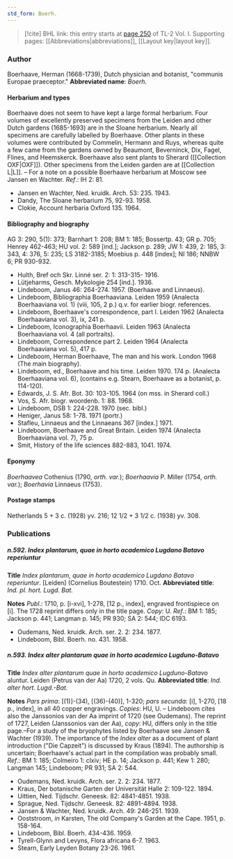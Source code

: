 ```yaml
---
std_form: Boerh.
---
```


> [!cite] BHL link: this entry starts at [page 250](https://www.biodiversitylibrary.org/page/33120381) of TL-2 Vol. I.
> Supporting pages: [[Abbreviations|abbreviations]], [[Layout key|layout key]].

### Author

Boerhaave, Herman (1668-1739), Dutch physician and botanist, "communis Europae praeceptor." 
**Abbreviated name**: *Boerh.*

#### Herbarium and types

Boerhaave does not seem to have kept a large formal herbarium. Four volumes of excellently preserved specimens from the Leiden and other Dutch gardens (1685-1693) are in the Sloane herbarium. Nearly all specimens are carefully labelled by Boerhaave. Other plants in these volumes were contributed by Commelin, Hermann and Ruys, whereas quite a few came from the gardens owned by Beaumont, Beverninck, Dix, Fagel, Flines, and Heemskerck. Boerhaave also sent plants to Sherard ([[Collection OXF|OXF]]). Other specimens from the Leiden garden are at [[Collection L|L]]. – For a note on a possible Boerhaave herbarium at Moscow see Jansen en Wachter.
*Ref*.: IH 2: 81.
- Jansen en Wachter, Ned. kruidk. Arch. 53: 235. 1943.
- Dandy, The Sloane herbarium 75, 92-93. 1958.
- Clokie, Account herbaria Oxford 135. 1964.

#### Bibliography and biography

AG 3: 290, 5(1): 373; Barnhart 1: 208; BM 1: 185; Bossertp. 43; GR p. 705; Henrey 462-463; HU vol. 2: 589 \[ind.\]; Jackson p. 289; JW 1: 439, 2: 185, 3: 343, 4: 376, 5: 235; LS 3182-3185; Moebius p. 448 \[index\]; NI 186; NNBW 6; PR 930-932.
- Hulth, Bref och Skr. Linné ser. 2: 1: 313-315- 1916.
- Lütjeharms, Gesch. Mykologie 254 \[ind.\]. 1936.
- Lindeboom, Janus 46: 264-274. 1957. (Boerhaave and Linnaeus).
- Lindeboom, Bibliographia Boerhaaviana. Leiden 1959 (Analecta Boerhaaviana vol. 1) (viii, 105, 2 p.) q.v. for earlier biogr. references.
- Lindeboom, Boerhaave's correspondence, part I. Leiden 1962 (Analecta Boerhaaviana vol. 3), ix, 241 p.
- Lindeboom, Iconographia Boerhaavii. Leiden 1963 (Analecta Boerhaaviana vol. 4 (all portraits).
- Lindeboom, Correspondence part 2. Leiden 1964 (Analecta Boerhaaviana vol. 5), 417 p.
- Lindeboom, Herman Boerhaave, The man and his work. London 1968 (The main biography).
- Lindeboom, ed., Boerhaave and his time. Leiden 1970. 174 p. (Analecta Boerhaaviana vol. 6), (contains e.g. Stearn, Boerhaave as a botanist, p. 114-120).
- Edwards, J. S. Afr. Bot. 30: 103-105. 1964 (on mss. in Sherard coll.)
- Vos, S. Afr. biogr. woordenb. 1: 88. 1968.
- Lindeboom, DSB 1: 224-228. 1970 (sec. bibl.)
- Heniger, Janus 58: 1-78. 1971 (portr.)
- Stafleu, Linnaeus and the Linnaeans 367 \[index.\] 1971.
- Lindeboom, Boerhaave and Great Britain. Leiden 1974 (Analecta Boerhaaviana vol. 7), 75 p.
- Smit, History of the life sciences 882-883, 1041. 1974.

#### Eponymy

*Boerhaavea* Cothenius (1790, *orth. var.*); *Boerhaavia* P. Miller (1754, *orth. var.*); *Boerhavia* Linnaeus (1753).

#### Postage stamps

Netherlands 5 + 3 c. (1928) yv. 216; 12 1/2 + 3 1/2 c. (1938) yv. 308.

### Publications

##### n.592. Index plantarum, quae in horto academico Lugdano Batavo reperiuntur

**Title**
*Index plantarum, quae in horto academico Lugdano Batavo reperiuntur*. \[Leiden\] (Cornelius Boutestein) 1710. Oct.
**Abbreviated title**: *Ind. pl. hort. Lugd. Bat.*

**Notes**
*Publ*.: 1710, p. \[i-xvi\], 1-278, \[12 p., index\], engraved frontispiece on \[i\]. The 1728 reprint differs only in the title page. *Copy*: U.
*Ref*.: BM 1: 185; Jackson p. 441; Langman p. 145; PR 930; SA 2: 544; IDC 6193.
- Oudemans, Ned. kruidk. Arch. ser. 2. 2: 234. 1877.
- Lindeboom, Bibl. Boerh. no. 431. 1958.

##### n.593. Index alter plantarum quae in horto academico Lugduno-Batavo

**Title**
*Index alter plantarum quae in horto academico Lugduno-Batavo* aluntur. Leiden (Petrus van der Aa) 1720, 2 vols. Qu.
**Abbreviated title**: *Ind. alter hort. Lugd.-Bat.*

**Notes**
*Pars prima*: \[(1)\]-(34), \[(36)-(40)\], 1-320; *pars secunda*: \[i\], 1-270, \[18 p., index\], in all 40 copper engravings. *Copies*: HU, U. – Lindeboom cites also the Janssonios van der Aa imprint of 1720 (see Oudemans). The reprint of 1727, Leiden (Janssonios van der Aa), *copy*: HU, differs only in the title page.–For a study of the bryophytes listed by Boerhaave see Jansen & Wachter (1939). The importance of the *Index alter* as a document of plant introduction ("Die Capzeit") is discussed by Kraus (1894). The authorship is uncertain; Boerhaave's actual part in the compilation was probably small.
*Ref*.: BM 1: 185; Colmeiro 1: clxiv; HE p. 14; Jackson p. 441; Kew 1: 280; Langman 145; Lindeboom; PR 931; SA 2: 544.
- Oudemans, Ned. kruidk. Arch. ser. 2. 2: 234. 1877.
- Kraus, Der botanische Garten der Universität Halle 2: 109-122. 1894.
- Uittien, Ned. Tijdschr. Geneesk. 82: 4841-4851. 1938.
- Sprague, Ned. Tijdschr. Geneesk. 82: 4891-4894. 1938.
- Jansen & Wachter, Ned. kruidk. Arch. 49: 246-251. 1939.
- Ooststroom, *in* Karsten, The old Company's Garden at the Cape. 1951, p. 158-164.
- Lindeboom, Bibl. Boerh. 434-436. 1959.
- Tyrell-Glynn and Levyns, Flora africana 6-7. 1963.
- Stearn, Early Leyden Botany 23-26. 1961.

